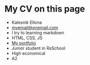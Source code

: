 # My CV on this page

* Kalesnik Ellona
* myemail@onemail.com
* I try to learning markdown
* HTML, CSS, JS
* [My portfolio](https://github.com/Ellonanew)
* Junior student in RsSchool
* High economical
* A2